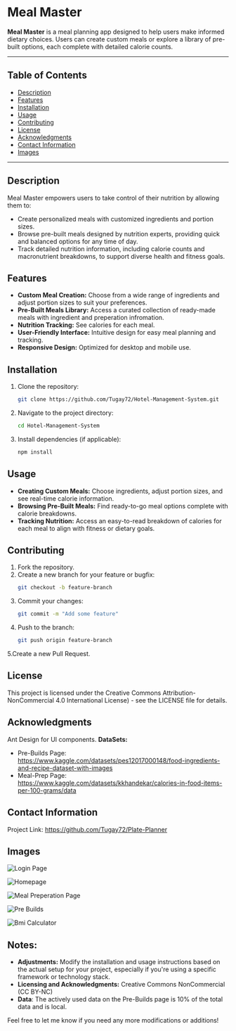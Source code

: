 # Meal Master

**Meal Master** is a meal planning app designed to help users make informed dietary choices. Users can create custom meals or explore a library of pre-built options, each complete with detailed calorie counts.

---

## Table of Contents
- [Description](#description)
- [Features](#features)
- [Installation](#installation)
- [Usage](#usage)
- [Contributing](#contributing)
- [License](#license)
- [Acknowledgments](#acknowledgments)
- [Contact Information](#contact-information)
- [Images](#images)

---

## Description

Meal Master empowers users to take control of their nutrition by allowing them to:
- Create personalized meals with customized ingredients and portion sizes.
- Browse pre-built meals designed by nutrition experts, providing quick and balanced options for any time of day.
- Track detailed nutrition information, including calorie counts and macronutrient breakdowns, to support diverse health and fitness goals.

## Features

- **Custom Meal Creation:** Choose from a wide range of ingredients and adjust portion sizes to suit your preferences.
- **Pre-Built Meals Library:** Access a curated collection of ready-made meals with ingredient and preperation infromation.
- **Nutrition Tracking:** See calories for each meal.
- **User-Friendly Interface:** Intuitive design for easy meal planning and tracking.
- **Responsive Design:** Optimized for desktop and mobile use.

## Installation

1. Clone the repository:
   ```bash
   git clone https://github.com/Tugay72/Hotel-Management-System.git
2. Navigate to the project directory:
   ```bash
   cd Hotel-Management-System
3. Install dependencies (if applicable):
   ```bash
   npm install

## Usage
- **Creating Custom Meals:** Choose ingredients, adjust portion sizes, and see real-time calorie information.
- **Browsing Pre-Built Meals:** Find ready-to-go meal options complete with calorie breakdowns.
- **Tracking Nutrition:** Access an easy-to-read breakdown of calories for each meal to align with fitness or dietary goals.


## Contributing
1. Fork the repository.
2. Create a new branch for your feature or bugfix:
   ```bash
   git checkout -b feature-branch
3. Commit your changes:
   ```bash
   git commit -m "Add some feature"
4. Push to the branch:
   ```bash
   git push origin feature-branch

5.Create a new Pull Request.

## License
This project is licensed under the Creative Commons Attribution-NonCommercial 4.0 International License) - see the LICENSE file for details.


## Acknowledgments
Ant Design for UI components.
**DataSets:** 
- Pre-Builds Page: https://www.kaggle.com/datasets/pes12017000148/food-ingredients-and-recipe-dataset-with-images
- Meal-Prep Page: https://www.kaggle.com/datasets/kkhandekar/calories-in-food-items-per-100-grams/data

## Contact Information
Project Link: https://github.com/Tugay72/Plate-Planner

## Images
![Login Page](github_assets/login_page)


![Homepage](github_assets/homepage) 


![Meal Preperation Page](github_assets/meal_prep_page) 


![Pre Builds](github_assets/pre_builds_page) 


![Bmi Calculator](github_assets/bmi_page) 

## Notes:
- **Adjustments:** Modify the installation and usage instructions based on the actual setup for your project, especially if you're using a specific framework or technology stack.
- **Licensing and Acknowledgments:** Creative Commons NonCommercial (CC BY-NC)
- **Data**: The actively used data on the Pre-Builds page is 10% of the total data and is local.

Feel free to let me know if you need any more modifications or additions!
